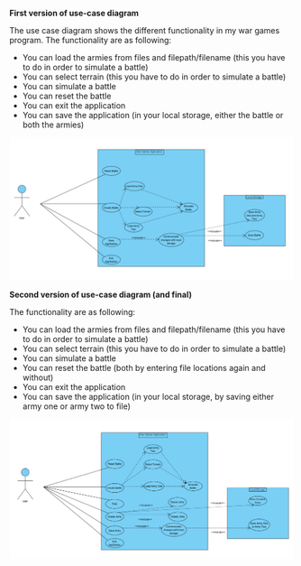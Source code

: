**First version of use-case diagram**

The use case diagram shows the different functionality in my war games program. The functionality are as following:

- You can load the armies from files and filepath/filename (this you have to do in order to simulate a battle)
- You can select terrain (this you have to do in order to simulate a battle)
- You can simulate a battle
- You can reset the battle
- You can exit the application
- You can save the application (in your local storage, either the battle or both the armies)

![Use-Case_Diagram](uploads/b027b2edc6b8a21ef55cfa32b6a2663d/Use-Case_Diagram.png)

**Second version of use-case diagram (and final)**

The functionality are as following:

- You can load the armies from files and filepath/filename (this you have to do in order to simulate a battle)
- You can select terrain (this you have to do in order to simulate a battle)
- You can simulate a battle
- You can reset the battle (both by entering file locations again and without)
- You can exit the application
- You can save the application (in your local storage, by saving either army one or army two to file)

![da](uploads/2a66e24da35bcb8ca3158f91007f1967/da.png)